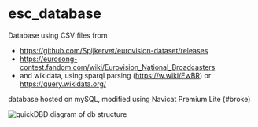 # esc_database
Database using CSV files from
- https://github.com/Spijkervet/eurovision-dataset/releases
- https://eurosong-contest.fandom.com/wiki/Eurovision_National_Broadcasters
- and wikidata, using sparql parsing (https://w.wiki/EwBR) or https://query.wikidata.org/

database hosted on mySQL, modified using Navicat Premium Lite (#broke)

![quickDBD diagram of db structure](QuickDBD-PLEASE(1).png)
